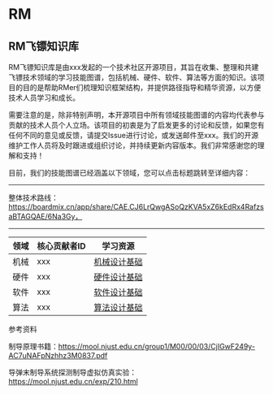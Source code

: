 # RM
## RM飞镖知识库
RM飞镖知识库是由xxx发起的一个技术社区开源项目，其旨在收集、整理和共建飞镖技术领域的学习技能图谱，包括机械、硬件、软件、算法等方面的知识。该项目的目的是帮助RMer们梳理知识框架结构，并提供路径指导和精华资源，以方便技术人员学习和成长。

需要注意的是，除非特别声明，本开源项目中所有领域技能图谱的内容均代表参与贡献的技术人员个人立场。该项目的初衷是为了启发更多的讨论和反馈，如果您有任何不同的意见或反馈，请提交Issue进行讨论，或发送邮件至xxx。我们的开源维护工作人员将及时跟进或组织讨论，并持续更新内容版本。我们非常感谢您的理解和支持！

目前，我们的技能图谱已经涵盖以下领域，您可以点击标题跳转至详细内容：

------
整体技术路线：https://boardmix.cn/app/share/CAE.CJ6LrQwgASoQzKVA5xZ6kEdRx4RafzsaBTAGQAE/6Na3Gy，

------
| 领域 | 核心贡献者ID | 学习资源 |
| ---- | ---- | ---- |
| 机械 | xxx | <a href="https://docs.qq.com/sheet/DUFlaU0FHZk1QS0l1?tab=bb08j2">机械设计基础</a> |
| 硬件 | xxx | <a href="https://docs.qq.com/sheet/DUFlaU0FHZk1QS0l1?tab=bb08j2">硬件设计基础</a> |
| 软件 | xxx | <a href="https://docs.qq.com/sheet/DUFlaU0FHZk1QS0l1?tab=bb08j2">软件设计基础</a> |
| 算法 | xxx | <a href="https://docs.qq.com/sheet/DUFlaU0FHZk1QS0l1?tab=bb08j2">算法设计基础</a> |




参考资料

制导原理书籍：https://mool.njust.edu.cn/group1/M00/00/03/CjIGwF249y-AC7uNAFpNzhhz3M0837.pdf


导弹末制导系统探测制导虚拟仿真实验：https://mool.njust.edu.cn/exp/210.html
